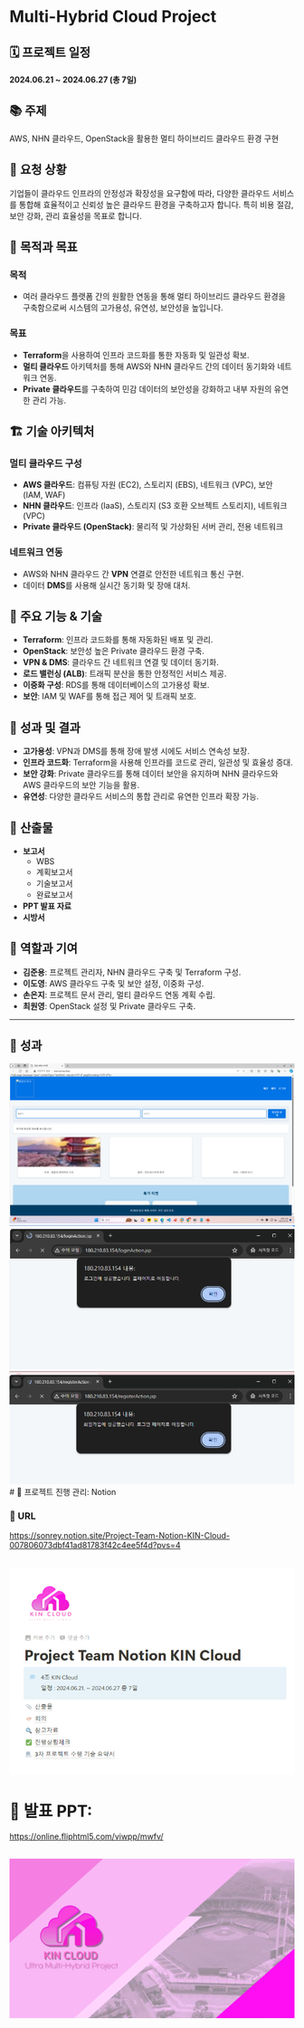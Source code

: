 # Multi-Hybrid Cloud Project

## 🗓 프로젝트 일정

**2024.06.21 ~ 2024.06.27 (총 7일)**

## 📚 주제

AWS, NHN 클라우드, OpenStack을 활용한 멀티 하이브리드 클라우드 환경 구현

## 📜 요청 상황

기업들이 클라우드 인프라의 안정성과 확장성을 요구함에 따라, 다양한 클라우드 서비스를 통합해 효율적이고 신뢰성 높은 클라우드 환경을 구축하고자 합니다. 특히 비용 절감, 보안 강화, 관리 효율성을 목표로 합니다.

## 🎯 목적과 목표

### 목적

- 여러 클라우드 플랫폼 간의 원활한 연동을 통해 멀티 하이브리드 클라우드 환경을 구축함으로써 시스템의 고가용성, 유연성, 보안성을 높입니다.

### 목표

- **Terraform**을 사용하여 인프라 코드화를 통한 자동화 및 일관성 확보.
- **멀티 클라우드** 아키텍처를 통해 AWS와 NHN 클라우드 간의 데이터 동기화와 네트워크 연동.
- **Private 클라우드**를 구축하여 민감 데이터의 보안성을 강화하고 내부 자원의 유연한 관리 가능.

## 🏗 기술 아키텍처

### 멀티 클라우드 구성

- **AWS 클라우드**: 컴퓨팅 자원 (EC2), 스토리지 (EBS), 네트워크 (VPC), 보안 (IAM, WAF)
- **NHN 클라우드**: 인프라 (IaaS), 스토리지 (S3 호환 오브젝트 스토리지), 네트워크 (VPC)
- **Private 클라우드 (OpenStack)**: 물리적 및 가상화된 서버 관리, 전용 네트워크

### 네트워크 연동

- AWS와 NHN 클라우드 간 **VPN** 연결로 안전한 네트워크 통신 구현.
- 데이터 **DMS**를 사용해 실시간 동기화 및 장애 대처.

## 🚀 주요 기능 & 기술

- **Terraform**: 인프라 코드화를 통해 자동화된 배포 및 관리.
- **OpenStack**: 보안성 높은 Private 클라우드 환경 구축.
- **VPN & DMS**: 클라우드 간 네트워크 연결 및 데이터 동기화.
- **로드 밸런싱 (ALB)**: 트래픽 분산을 통한 안정적인 서비스 제공.
- **이중화 구성**: RDS를 통해 데이터베이스의 고가용성 확보.
- **보안**: IAM 및 WAF를 통해 접근 제어 및 트래픽 보호.

## 📝 성과 및 결과

- **고가용성**: VPN과 DMS를 통해 장애 발생 시에도 서비스 연속성 보장.
- **인프라 코드화**: Terraform을 사용해 인프라를 코드로 관리, 일관성 및 효율성 증대.
- **보안 강화**: Private 클라우드를 통해 데이터 보안을 유지하며 NHN 클라우드와 AWS 클라우드의 보안 기능을 활용.
- **유연성**: 다양한 클라우드 서비스의 통합 관리로 유연한 인프라 확장 가능.

## 📂 산출물

- **보고서**
    - WBS
    - 계획보고서
    - 기술보고서
    - 완료보고서
- **PPT 발표 자료**
- **시방서**

## 👥 역할과 기여

- **김준용**: 프로젝트 관리자, NHN 클라우드 구축 및 Terraform 구성.
- **이도영**: AWS 클라우드 구축 및 보안 설정, 이중화 구성.
- **손은지**: 프로젝트 문서 관리, 멀티 클라우드 연동 계획 수립.
- **최원영**: OpenStack 설정 및 Private 클라우드 구축.

---

## 🔖 성과

<img src="https://github.com/rey265/KINCLOUD/blob/main/KIN-CLOUD-main/image/dns.png">

<br>

<img src="https://github.com/rey265/KINCLOUD/blob/main/KIN-CLOUD-main/image/login%20success.png">

<br>

<img src="https://github.com/rey265/KINCLOUD/blob/main/KIN-CLOUD-main/image/sign-up_success.png">

<br>
# 📝 프로젝트 진행 관리: Notion

### 🔗 URL
https://sonrey.notion.site/Project-Team-Notion-KIN-Cloud-007806073dbf41ad81783f42c4ee5f4d?pvs=4

<br>

<img src="https://github.com/rey265/KINCLOUD/blob/main/KIN-CLOUD-main/image/Project%20Team%20Notion%20KIN%20Cloud%20.png">

<br>


# 📝 발표 PPT:
https://online.fliphtml5.com/viwpp/mwfv/

<br>

<img src="https://github.com/rey265/KINCLOUD/blob/main/KIN-CLOUD-main/image/ppt.jpg">
